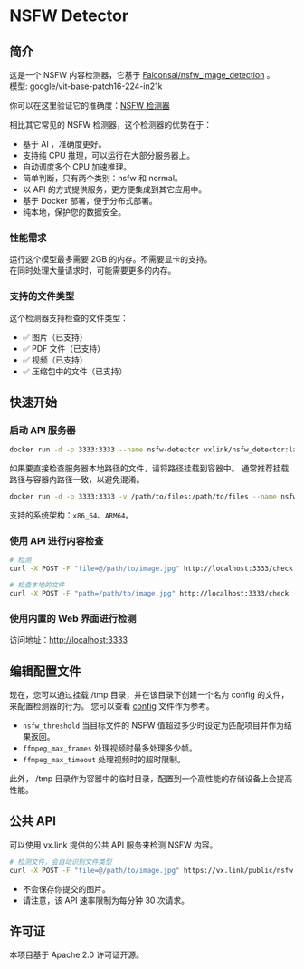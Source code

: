 # NSFW Detector

## 简介

这是一个 NSFW 内容检测器，它基于 [Falconsai/nsfw_image_detection](https://huggingface.co/Falconsai/nsfw_image_detection) 。  
模型: google/vit-base-patch16-224-in21k

你可以在这里验证它的准确度：[NSFW 检测器](https://www.vx.link/nsfw_detector.html)

相比其它常见的 NSFW 检测器，这个检测器的优势在于：

* 基于 AI ，准确度更好。
* 支持纯 CPU 推理，可以运行在大部分服务器上。
* 自动调度多个 CPU 加速推理。
* 简单判断，只有两个类别：nsfw 和 normal。
* 以 API 的方式提供服务，更方便集成到其它应用中。
* 基于 Docker 部署，便于分布式部署。
* 纯本地，保护您的数据安全。

### 性能需求

运行这个模型最多需要 2GB 的内存。不需要显卡的支持。  
在同时处理大量请求时，可能需要更多的内存。

### 支持的文件类型

这个检测器支持检查的文件类型：

* ✅ 图片（已支持）
* ✅ PDF 文件（已支持）
* ✅ 视频（已支持）
* ✅ 压缩包中的文件（已支持）

## 快速开始

### 启动 API 服务器

```bash
docker run -d -p 3333:3333 --name nsfw-detector vxlink/nsfw_detector:latest
```

如果要直接检查服务器本地路径的文件，请将路径挂载到容器中。
通常推荐挂载路径与容器内路径一致，以避免混淆。

```bash
docker run -d -p 3333:3333 -v /path/to/files:/path/to/files --name nsfw-detector vxlink/nsfw_detector:latest
```

支持的系统架构：`x86_64`、`ARM64`。

### 使用 API 进行内容检查

```bash
# 检测
curl -X POST -F "file=@/path/to/image.jpg" http://localhost:3333/check

# 检查本地的文件
curl -X POST -F "path=/path/to/image.jpg" http://localhost:3333/check
```

### 使用内置的 Web 界面进行检测

访问地址：[http://localhost:3333](http://localhost:3333)

## 编辑配置文件  

现在，您可以通过挂载 /tmp 目录，并在该目录下创建一个名为  config 的文件，来配置检测器的行为。
您可以查看 [config](config) 文件作为参考。

* `nsfw_threshold` 当目标文件的 NSFW 值超过多少时设定为匹配项目并作为结果返回。
* `ffmpeg_max_frames` 处理视频时最多处理多少帧。
* `ffmpeg_max_timeout` 处理视频时的超时限制。

此外， /tmp 目录作为容器中的临时目录，配置到一个高性能的存储设备上会提高性能。

## 公共 API

可以使用 vx.link 提供的公共 API 服务来检测 NSFW 内容。

```bash
# 检测文件，会自动识别文件类型
curl -X POST -F "file=@/path/to/image.jpg" https://vx.link/public/nsfw
```

* 不会保存你提交的图片。
* 请注意，该 API 速率限制为每分钟 30 次请求。

## 许可证

本项目基于 Apache 2.0 许可证开源。
